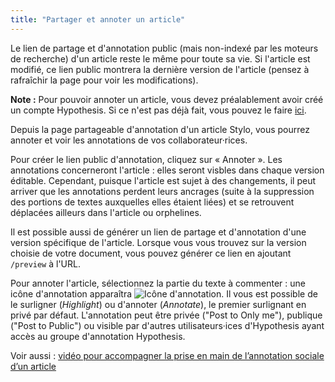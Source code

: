 ```yaml
---
title: "Partager et annoter un article"
---
```


Le lien de partage et d'annotation public (mais non-indexé par les moteurs de recherche) d'un article reste le même pour toute sa vie. Si l'article est modifié, ce lien public montrera la dernière version de l'article (pensez à rafraîchir la page pour voir les modifications).

**Note :** Pour pouvoir annoter un article, vous devez préalablement avoir créé un compte Hypothesis. Si ce n'est pas déjà fait, vous pouvez le faire [ici](https://hypothes.is/signup).

Depuis la page partageable d'annotation d'un article Stylo, vous pourrez annoter et voir les annotations de vos collaborateur·rices. 
 
Pour créer le lien public d'annotation, cliquez sur « Annoter ». Les annotations concerneront l'article : elles seront visbles dans chaque version éditable. Cependant, puisque l'article est sujet à des changements, il peut arriver que les annotations perdent leurs ancrages (suite à la suppression des portions de textes auxquelles elles étaient liées) et se retrouvent déplacées ailleurs dans l'article ou orphelines.

Il est possible aussi de générer un lien de partage et d'annotation d'une version spécifique de l'article. Lorsque vous vous trouvez sur la version choisie de votre document, vous pouvez générer ce lien en ajoutant `/preview` à l'URL. 

Pour annoter l'article, sélectionnez la partie du texte à commenter : une icône d'annotation apparaîtra ![Icône d'annotation](/uploads/images/refonte_doc/Hypothesis.png). Il vous est possible de le surligner (*Highlight*) ou d'annoter (*Annotate*), le premier surlignant en privé par défaut. L'annotation peut être privée ("Post to Only me"), publique ("Post to Public") ou visible par d'autres utilisateurs·ices d'Hypothesis ayant accès au groupe d'annotation Hypothesis.

Voir aussi : [vidéo pour accompagner la prise en main de l’annotation sociale d’un article](/fr/scenarios_utilisation/annoter-collaboration)